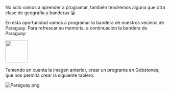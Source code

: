 No solo vamos a aprender a programar, también tendremos alguna que otra clase de geografía y banderas :stuck_out_tongue_winking_eye:. 

En esta oportunidad vamos a programar la bandera de nuestros vecinos de Paraguay. Para refrescar su memoria, a continuación la bandera de Paraguay:

<img src="https://upload.wikimedia.org/wikipedia/commons/2/27/Flag_of_Paraguay.svg" width="70">

Teniendo en cuenta la imagen anterior, crear un programa en Gobstones, que nos permita crear la siguiente tablero:

![Paraguay.png](mumuki-guia-fundamentos-practica-primeros-programas/images/Paraguay.png)



